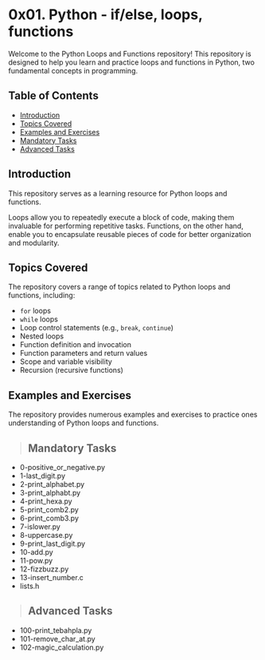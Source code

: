 # 0x01. Python - if/else, loops, functions

Welcome to the Python Loops and Functions repository! This repository is designed to help you learn and practice loops and functions in Python, two fundamental concepts in programming.

## Table of Contents

- [Introduction](#introduction)
- [Topics Covered](#topics-covered)
- [Examples and Exercises](#examples-and-exercises)
- [Mandatory Tasks](#mandatory-tasks)
- [Advanced Tasks](#advanced-tasks)
## Introduction

This repository serves as a learning resource for Python loops and functions.

Loops allow you to repeatedly execute a block of code, making them invaluable for performing repetitive tasks. Functions, on the other hand, enable you to encapsulate reusable pieces of code for better organization and modularity.

## Topics Covered

The repository covers a range of topics related to Python loops and functions, including:

- `for` loops
- `while` loops
- Loop control statements (e.g., `break`, `continue`)
- Nested loops
- Function definition and invocation
- Function parameters and return values
- Scope and variable visibility
- Recursion (recursive functions)

## Examples and Exercises

The repository provides numerous examples and exercises to practice ones understanding of Python loops and functions.

> ## Mandatory Tasks
* 0-positive_or_negative.py
* 1-last_digit.py
* 2-print_alphabet.py
* 3-print_alphabt.py
* 4-print_hexa.py
* 5-print_comb2.py
* 6-print_comb3.py
* 7-islower.py
* 8-uppercase.py
* 9-print_last_digit.py
* 10-add.py
* 11-pow.py
* 12-fizzbuzz.py
* 13-insert_number.c
* lists.h

> ## Advanced Tasks
+ 100-print_tebahpla.py
+ 101-remove_char_at.py
+ 102-magic_calculation.py


